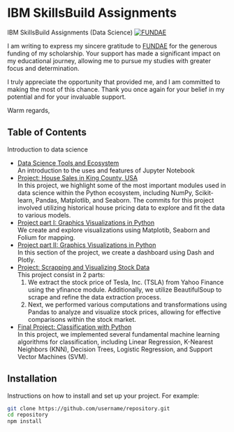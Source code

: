# IBM SkillsBuild Assignments
IBM SkillsBuild Assignments (Data Science)
[![FUNDAE](https://www.fundae.es/ResourcePackages/Fundae/assets/dist/images/logo_fundae.svg)](https://www.fundae.es/)

I am writing to express my sincere gratitude to [FUNDAE](https://www.fundae.es/) for the generous funding of my scholarship. Your support has made a significant impact on my educational journey, allowing me to pursue my studies with greater focus and determination.

I truly appreciate the opportunity that provided me, and I am committed to making the most of this chance. Thank you once again for your belief in my potential and for your invaluable support.

Warm regards,

## Table of Contents
Introduction to data science 
- [Data Science Tools and Ecosystem](DataScienceEcosystem.ipynb)   
  An introduction to the uses and features of Jupyter Notebook
- [Project: House Sales in King County, USA](House_Sales_in_King_Count_USA-20231003-1696291200.jupyterlite.ipynb)   
  In this project, we highlight some of the most important modules used in data science within the Python ecosystem, including NumPy, Scikit-learn, Pandas, Matplotlib, and Seaborn. The commits for this project involved utilizing historical house pricing data to explore and fit the data to various models.
- [Project part I: Graphics Visualizations in Python ](DV0101EN-Final-Assignment-Part1-v2.ipynb)   
  We create and explore visualizations using Matplotib, Seaborn and Folium for mapping. 
- [Project part II: Graphics Visualizations in Python](DV0101EN-Final-Assign-Part-2-Questions_last.py)   
  In this section of the project, we create a dashboard using Dash and Plotly.
- [Project: Scrapping and Visualizing Stock Data](Final%20Assignment.ipynb)   
  This project consist in 2 parts:  
  1. We extract the stock price of Tesla, Inc. (TSLA) from Yahoo Finance using the yfinance module. Additionally, we utilize BeautifulSoup to scrape and refine the data extraction process.
  2. Next, we performed various computations and transformations using Pandas to analyze and visualize stock prices, allowing for effective comparisons within the stock market.
- [Final Project: Classification with Python](ML0101EN_SkillUp_FinalAssignment.jupyterlite.ipynb)   
In this project, we implemented several fundamental machine learning algorithms for classification, including Linear Regression, K-Nearest Neighbors (KNN), Decision Trees, Logistic Regression, and Support Vector Machines (SVM).
 

## Installation

Instructions on how to install and set up your project. For example:

```bash
git clone https://github.com/username/repository.git
cd repository
npm install 
